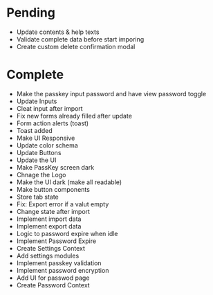 # Pending
- Update contents & help texts
- Validate complete data before start imporing
- Create custom delete confirmation modal

# Complete
- Make the passkey input password and have view password toggle
- Update Inputs
- Cleat input after import
- Fix new forms already filled after update
- Form action alerts (toast)
- Toast added
- Make UI Responsive
- Update color schema
- Update Buttons
- Update the UI
- Make PassKey screen dark
- Chnage the Logo
- Make the UI dark (make all readable)
- Make button components
- Store tab state
- Fix: Export error if a valut empty
- Change state after import
- Implement import data
- Implement export data
- Logic to password expire when idle
- Implement Password Expire
- Create Settings Context
- Add settings modules
- Implement passkey validation
- Implement password encryption
- Add UI for passwod page
- Create Password Context